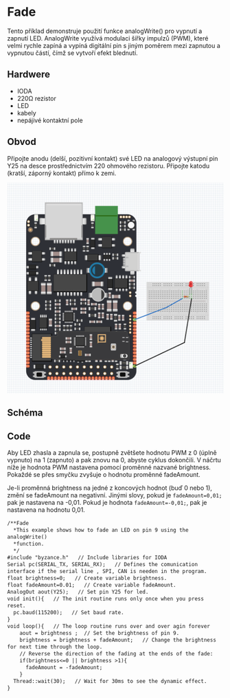 # Fade


Tento příklad demonstruje použití funkce analogWrite() pro vypnutí a zapnutí LED. AnalogWrite využívá modulaci šířky impulzů (PWM), které velmi rychle zapíná a vypíná digitální pin s jiným poměrem mezi zapnutou a vypnutou částí, čímž se vytvoří efekt blednutí.

## Hardwere 
* IODA
* 220Ω rezistor
* LED
* kabely
* nepájivé kontaktní pole

## Obvod


Připojte anodu (delší, pozitivní kontakt) své LED na analogový výstupní pin Y25 na desce prostřednictvím 220 ohmového rezistoru. Připojte katodu (kratší, záporný kontakt) přímo k zemi.

![](/assets/Fade.PNG)

## Schéma


## Code

Aby LED zhasla a zapnula se, postupně zvětšete hodnotu PWM z 0 (úplně vypnuto) na 1  (zapnuto) a pak znovu na 0, abyste cyklus dokončili. V náčrtu níže je hodnota PWM nastavena pomocí proměnné nazvané brightness. Pokaždé se přes smyčku 
zvyšuje o hodnotu proměnné fadeAmount.


Je-li proměnná brightness na jedné z koncových hodnot (buď 0 nebo 1), změní se fadeAmount na negativní. Jinými slovy, pokud je ```fadeAmount=0,01;``` pak je nastavena na -0,01. Pokud je hodnota ```fadeAmount=-0,01;```, pak je nastavena na hodnotu 0,01.


```
/**Fade
  *This example shows how to fade an LED on pin 9 using the analogWrite()
  *function.
  */
#include "byzance.h"   // Include libraries for IODA
Serial pc(SERIAL_TX, SERIAL_RX);   // Defines the comunication interface if the serial line , SPI, CAN is needen in the program.
float brightness=0;   // Create variable brightness.
float fadeAmount=0.01;   // Create variable fadeAmount.
AnalogOut aout(Y25);   // Set pin Y25 for led.
void init(){   // The init routine runs only once when you press reset.
  pc.baud(115200);   // Set baud rate.
}
void loop(){   // The loop routine runs over and over agin forever
    aout = brightness ;  // Set the brightness of pin 9.
    brightness = brightness + fadeAmount;   // Change the brightness for next time through the loop.
    // Reverse the direction of the fading at the ends of the fade:
    if(brightness<=0 || brightness >1){
      fadeAmount = -fadeAmount;
    }
  Thread::wait(30);   // Wait for 30ms to see the dynamic effect.
}

```